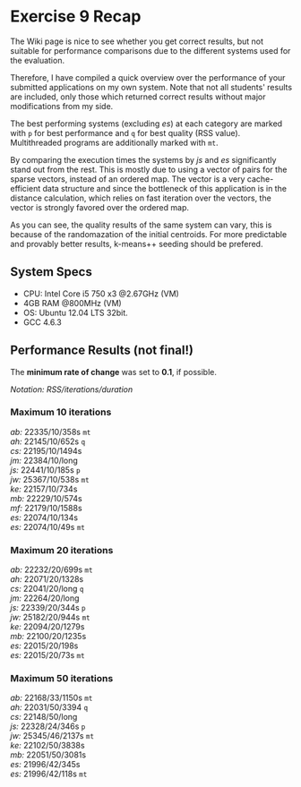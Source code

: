 # Exercise 9 Recap
The Wiki page is nice to see whether you get correct results, but not suitable
for performance comparisons due to the different systems used for the evaluation.

Therefore, I have compiled a quick overview over the performance of your submitted
applications on my own system. Note that not all students' results are included,
only those which returned correct results without major modifications from my
side.

The best performing systems (excluding *es*) at each category are marked with
`p` for best performance and `q` for best quality (RSS value).
Multithreaded programs are additionally marked with `mt`.

By comparing the execution times the systems by *js* and *es* significantly stand
out from the rest. This is mostly due to using a vector of pairs for the sparse
vectors, instead of an ordered map. The vector is a very cache-efficient data
structure and since the bottleneck of this application is in the distance
calculation, which relies on fast iteration over the vectors, the vector is
strongly favored over the ordered map.

As you can see, the quality results of the same system can vary, this is because
of the randomazation of the initial centroids. For more predictable and provably
better results, k-means++ seeding should be prefered.

## System Specs
* CPU: Intel Core i5 750 x3 @2.67GHz (VM)
* 4GB RAM @800MHz (VM)
* OS: Ubuntu 12.04 LTS 32bit. 
* GCC 4.6.3

## Performance Results (not final!)
The **minimum rate of change** was set to **0.1**, if possible.

*Notation: RSS/iterations/duration*

### Maximum 10 iterations
*ab:* 22335/10/358s `mt`  
*ah:* 22145/10/652s `q`   
*cs:* 22195/10/1494s  
*jm:* 22384/10/long  
*js:* 22441/10/185s `p`   
*jw:* 25367/10/538s `mt`  
*ke:* 22157/10/734s  
*mb:* 22229/10/574s  
*mf:* 22179/10/1588s  
*es:* 22074/10/134s  
*es:* 22074/10/49s `mt`  

### Maximum 20 iterations
*ab:* 22232/20/699s `mt`  
*ah:* 22071/20/1328s    
*cs:* 22041/20/long  `q`  
*jm:* 22264/20/long  
*js:* 22339/20/344s  `p`   
*jw:* 25182/20/944s `mt`  
*ke:* 22094/20/1279s  
*mb:* 22100/20/1235s  
*es:* 22015/20/198s  
*es:* 22015/20/73s `mt`  

### Maximum 50 iterations  
*ab:* 22168/33/1150s `mt`  
*ah:* 22031/50/3394  `q`  
*cs:* 22148/50/long  
*js:* 22328/24/346s  `p`    
*jw:* 25345/46/2137s `mt`  
*ke:* 22102/50/3838s  
*mb:* 22051/50/3081s  
*es:* 21996/42/345s  
*es:* 21996/42/118s `mt`  

